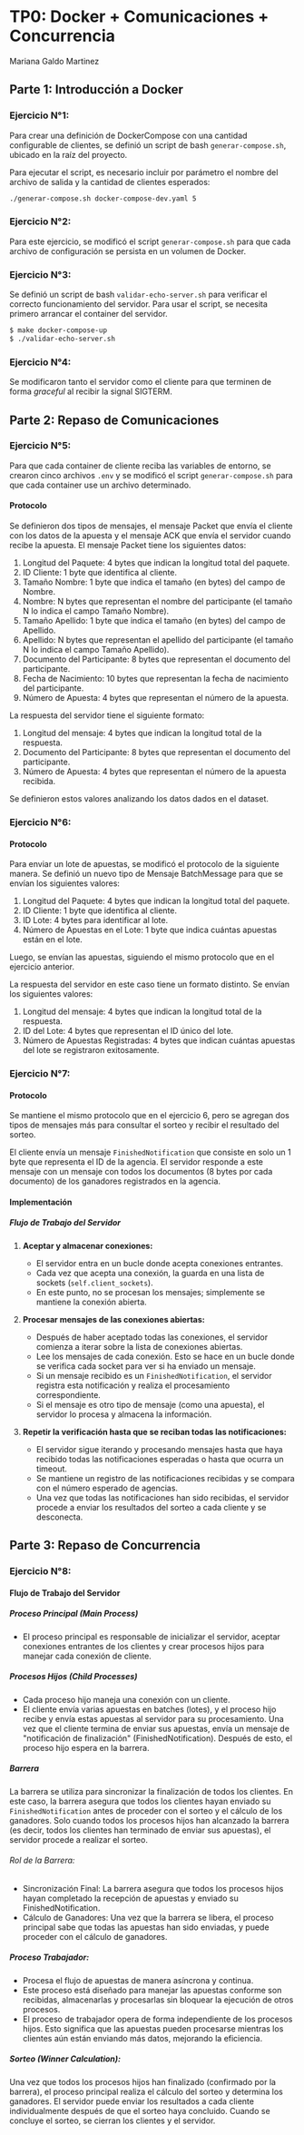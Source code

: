 # TP0: Docker + Comunicaciones + Concurrencia

Mariana Galdo Martinez

## Parte 1: Introducción a Docker

### Ejercicio N°1:

Para crear una definición de DockerCompose con una cantidad configurable de clientes, se definió un script de bash `generar-compose.sh`, ubicado en la raíz del proyecto. 

Para ejecutar el script, es necesario incluir por parámetro el nombre del archivo de salida y la cantidad de clientes esperados:

```bash
./generar-compose.sh docker-compose-dev.yaml 5
```

### Ejercicio N°2:
Para este ejercicio, se modificó el script `generar-compose.sh` para que cada archivo de configuración se persista en un volumen de Docker. 


### Ejercicio N°3:

Se definió un script de bash `validar-echo-server.sh` para verificar el correcto funcionamiento del servidor. Para usar el script, se necesita primero arrancar el container del servidor. 

```bash
$ make docker-compose-up
$ ./validar-echo-server.sh
```

### Ejercicio N°4:
Se modificaron tanto el servidor como el cliente para que terminen de forma _graceful_ al recibir la signal SIGTERM. 

## Parte 2: Repaso de Comunicaciones

### Ejercicio N°5:
Para que cada container de cliente reciba las variables de entorno, se crearon cinco archivos `.env` y se modificó el script `generar-compose.sh` para que cada container use un archivo determinado.  

#### Protocolo

Se definieron dos tipos de mensajes, el mensaje Packet que envía el cliente con los datos de la apuesta y el mensaje ACK que envía el servidor cuando recibe la apuesta. 
El mensaje Packet tiene los siguientes datos:

1. Longitud del Paquete: 4 bytes que indican la longitud total del paquete.
2. ID Cliente: 1 byte que identifica al cliente.
3. Tamaño Nombre: 1 byte que indica el tamaño (en bytes) del campo de Nombre.
4. Nombre: N bytes que representan el nombre del participante (el tamaño N lo indica el campo Tamaño Nombre).
5. Tamaño Apellido: 1 byte que indica el tamaño (en bytes) del campo de Apellido.
6. Apellido: N bytes que representan el apellido del participante (el tamaño N lo indica el campo Tamaño Apellido).
7. Documento del Participante: 8 bytes que representan el documento del participante.
8. Fecha de Nacimiento: 10 bytes que representan la fecha de nacimiento del participante. 
9. Número de Apuesta: 4 bytes que representan el número de la apuesta.

La respuesta del servidor tiene el siguiente formato: 

1. Longitud del mensaje: 4 bytes que indican la longitud total de la respuesta.
2. Documento del Participante: 8 bytes que representan el documento del participante.
3. Número de Apuesta: 4 bytes que representan el número de la apuesta recibida.

Se definieron estos valores analizando los datos dados en el dataset. 


### Ejercicio N°6:
#### Protocolo

Para enviar un lote de apuestas, se modificó el protocolo de la siguiente manera. 
Se definió un nuevo tipo de Mensaje BatchMessage para que se envían los siguientes valores: 

1. Longitud del Paquete: 4 bytes que indican la longitud total del paquete.
2. ID Cliente: 1 byte que identifica al cliente.
3. ID Lote: 4 bytes para identificar al lote. 
4. Número de Apuestas en el Lote: 1 byte que indica cuántas apuestas están en el lote.

Luego, se envían las apuestas, siguiendo el mismo protocolo que en el ejercicio anterior.

La respuesta del servidor en este caso tiene un formato distinto. Se envían los siguientes valores:

1. Longitud del mensaje: 4 bytes que indican la longitud total de la respuesta.
2. ID del Lote: 4 bytes que representan el ID único del lote.
3. Número de Apuestas Registradas: 4 bytes que indican cuántas apuestas del lote se registraron exitosamente.


### Ejercicio N°7:

#### Protocolo
Se mantiene el mismo protocolo que en el ejercicio 6, pero se agregan dos tipos de mensajes más para consultar el sorteo y recibir el resultado del sorteo. 

El cliente envía un mensaje `FinishedNotification` que consiste en solo un 1 byte que representa el ID de la agencia. 
El servidor responde a este mensaje con un mensaje con todos los documentos (8 bytes por cada documento) de los ganadores registrados en la agencia. 

#### Implementación

##### Flujo de Trabajo del Servidor

1. **Aceptar y almacenar conexiones:**
   - El servidor entra en un bucle donde acepta conexiones entrantes.
   - Cada vez que acepta una conexión, la guarda en una lista de sockets (`self.client_sockets`).
   - En este punto, no se procesan los mensajes; simplemente se mantiene la conexión abierta.

2. **Procesar mensajes de las conexiones abiertas:**
   - Después de haber aceptado todas las conexiones, el servidor comienza a iterar sobre la lista de conexiones abiertas.
   - Lee los mensajes de cada conexión. Esto se hace en un bucle donde se verifica cada socket para ver si ha enviado un mensaje.
   - Si un mensaje recibido es un `FinishedNotification`, el servidor registra esta notificación y realiza el procesamiento correspondiente.
   - Si el mensaje es otro tipo de mensaje (como una apuesta), el servidor lo procesa y almacena la información.

3. **Repetir la verificación hasta que se reciban todas las notificaciones:**
     - El servidor sigue iterando y procesando mensajes hasta que haya recibido todas las notificaciones esperadas o hasta que ocurra un timeout.
     - Se mantiene un registro de las notificaciones recibidas y se compara con el número esperado de agencias.
     - Una vez que todas las notificaciones han sido recibidas, el servidor procede a enviar los resultados del sorteo a cada cliente y se desconecta. 


## Parte 3: Repaso de Concurrencia

### Ejercicio N°8:

#### Flujo de Trabajo del Servidor
##### Proceso Principal (Main Process)

- El proceso principal es responsable de inicializar el servidor, aceptar conexiones entrantes de los clientes y crear procesos hijos para manejar cada conexión de cliente.

##### Procesos Hijos (Child Processes)

- Cada proceso hijo maneja una conexión con un cliente.
- El cliente envía varias apuestas en batches (lotes), y el proceso hijo recibe y envía estas apuestas al servidor para su procesamiento. Una vez que el cliente termina de enviar sus apuestas, envía un mensaje de "notificación de finalización" (FinishedNotification). Después de esto, el proceso hijo espera en la barrera.

##### Barrera

La barrera se utiliza para sincronizar la finalización de todos los clientes. En este caso, la barrera asegura que todos los clientes hayan enviado su `FinishedNotification` antes de proceder con el sorteo y el cálculo de los ganadores. Solo cuando todos los procesos hijos han alcanzado la barrera (es decir, todos los clientes han terminado de enviar sus apuestas), el servidor procede a realizar el sorteo.

###### Rol de la Barrera:
- Sincronización Final: La barrera asegura que todos los procesos hijos hayan completado la recepción de apuestas y enviado su FinishedNotification.
- Cálculo de Ganadores: Una vez que la barrera se libera, el proceso principal sabe que todas las apuestas han sido enviadas, y puede proceder con el cálculo de ganadores.

##### Proceso Trabajador:
- Procesa el flujo de apuestas de manera asíncrona y continua.
- Este proceso está diseñado para manejar las apuestas conforme son recibidas, almacenarlas y procesarlas sin bloquear la ejecución de otros procesos.
- El proceso de trabajador opera de forma independiente de los procesos hijos. Esto significa que las apuestas pueden procesarse mientras los clientes aún están enviando más datos, mejorando la eficiencia.

##### Sorteo (Winner Calculation):

Una vez que todos los procesos hijos han finalizado (confirmado por la barrera), el proceso principal realiza el cálculo del sorteo y determina los ganadores.
El servidor puede enviar los resultados a cada cliente individualmente después de que el sorteo haya concluido. Cuando se concluye el sorteo, se cierran los clientes y el servidor. 
